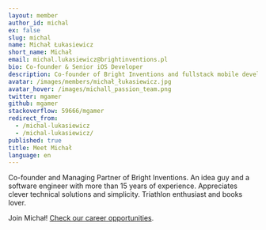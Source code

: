 ```yaml
---
layout: member
author_id: michal
ex: false
slug: michal
name: Michał Łukasiewicz
short_name: Michał
email: michal.lukasiewicz@brightinventions.pl
bio: Co-founder & Senior iOS Developer
description: Co-founder of Bright Inventions and fullstack mobile developer
avatar: /images/members/michał_łukasiewicz.jpg
avatar_hover: /images/michall_passion_team.png
twitter: mgamer
github: mgamer
stackoverflow: 59666/mgamer
redirect_from:
  - /michal-lukasiewicz
  - /michal-lukasiewicz/
published: true
title: Meet Michał
language: en
---
```

Co-founder and Managing Partner of Bright Inventions. An idea guy and a software engineer with more than 15 years of experience. Appreciates clever technical solutions and simplicity. Triathlon enthusiast and books lover. 

Join Michał! [Check our career opportunities](/career).
